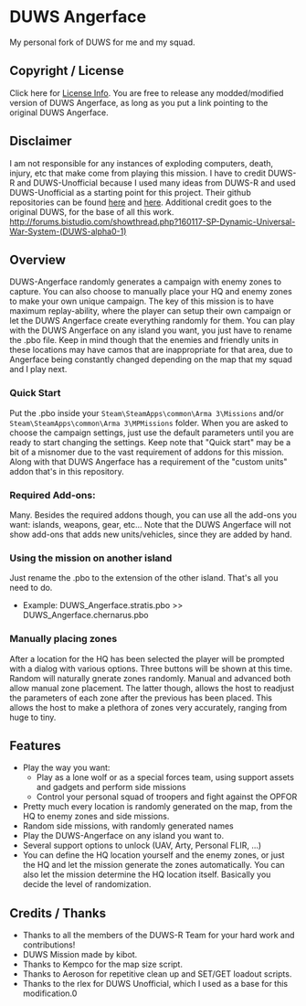 # DUWS Angerface
My personal fork of DUWS for me and my squad.

## Copyright / License
Click here for <a href="https://github.com/TeorgeGakei/DUWS-Angerface/wiki/License">License Info</a>. You are free to release any
modded/modified version of DUWS Angerface, as long as you put a link pointing to the original DUWS Angerface.

## Disclaimer
I am not responsible for any instances of exploding computers, death, injury, etc that make come from playing this mission.
I have to credit DUWS-R and DUWS-Unofficial because I used many ideas from DUWS-R and used DUWS-Unofficial as a starting point for this project.
Their github repositories can be found <a href="https://github.com/DUWS-R-Team/DUWS-R">here</a> and <a href="https://github.com/rlex/a3-duws-unofficial">here</a>.
Additional credit goes to the original DUWS, for the base of all this work. http://forums.bistudio.com/showthread.php?160117-SP-Dynamic-Universal-War-System-(DUWS-alpha0-1)

## Overview
DUWS-Angerface randomly generates a campaign with enemy zones to capture. You can also choose to manually place your HQ and enemy
zones to make your own unique campaign. The key of this mission is to have maximum replay-ability, where the player can
setup their own campaign or let the DUWS Angerface create everything randomly for them. You can play with the DUWS Angerface on any
island you want, you just have to rename the .pbo file. Keep in mind though that the enemies and friendly units in these locations may have camos that are inappropriate for that area, due to Angerface being constantly changed depending on the map that my squad and I play next.

### Quick Start
Put the .pbo inside your `Steam\SteamApps\common\Arma 3\Missions` and/or `Steam\SteamApps\common\Arma 3\MPMissions` folder.
When you are asked to choose the campaign settings, just use the default parameters until you are ready to start changing the settings.
Keep note that "Quick start" may be a bit of a misnomer due to the vast requirement of addons for this mission. Along with that DUWS Angerface has a requirement of the "custom units" addon that's in this repository.

### Required Add-ons:
Many. Besides the required addons though, you can use all the add-ons you want: islands, weapons, gear, etc... Note that the DUWS Angerface
will not show add-ons that adds new units/vehicles, since they are added by hand.


### Using the mission on another island
Just rename the .pbo to the extension of the other island. That's all you need to do. 
 * Example: DUWS_Angerface.stratis.pbo >> DUWS_Angerface.chernarus.pbo
 
### Manually placing zones
After a location for the HQ has been selected the player will be prompted with a dialog with various options. Three buttons will be shown at this time. Random will naturally gnerate zones randomly. Manual and advanced both allow manual zone placement. The latter though, allows the host to readjust the parameters of each zone after the previous has been placed. This allows the host to make a plethora of zones very accurately, ranging from huge to tiny.

## Features
 * Play the way you want:
   * Play as a lone wolf or as a special forces team, using support assets and gadgets and perform side missions
   * Control your personal squad of troopers and fight against the OPFOR
 * Pretty much every location is randomly generated on the map, from the HQ to enemy zones and side missions.
 * Random side missions, with randomly generated names
 * Play the DUWS-Angerface on any island you want to.
 * Several support options to unlock (UAV, Arty, Personal FLIR, ...)
 * You can define the HQ location yourself and the enemy zones, or just the HQ and let the mission generate the zones automatically. You can also let the mission determine the HQ location itself. Basically you decide the level of randomization.

## Credits / Thanks
* Thanks to all the members of the DUWS-R Team for your hard work and contributions!
* DUWS Mission made by kibot.
* Thanks to Kempco for the map size script.
* Thanks to Aeroson for repetitive clean up and SET/GET loadout scripts.
* Thanks to the rlex for DUWS Unofficial, which I used as a base for this modification.0